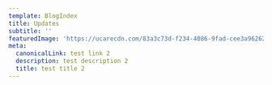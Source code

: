 ```yaml
---
template: BlogIndex
title: Updates
subtitle: ''
featuredImage: 'https://ucarecdn.com/83a3c73d-f234-4086-9fad-cee3a9626230/'
meta:
  canonicalLink: test link 2
  description: test description 2
  title: test title 2
---
```


